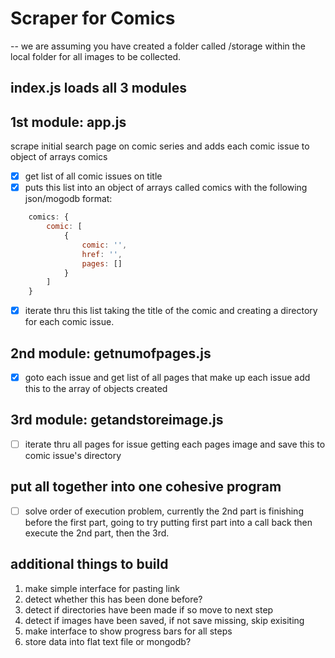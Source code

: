 # Scraper for Comics

-- we are assuming you have created a folder called /storage within the local folder for all images to be collected.

## index.js loads all 3 modules

## 1st module: app.js
scrape initial search page on comic series and adds each comic issue to object of arrays comics

- [x] get list of all comic issues on title
- [x] puts this list into an object of arrays called comics with the following json/mogodb format:

```javascript
    comics: {
        comic: [
            {
                comic: '',
                href: '',
                pages: []
            }
        ]
    }
```

- [x] iterate thru this list taking the title of the comic and creating a directory for each comic issue.

## 2nd module: getnumofpages.js
- [x] goto each issue and get list of all pages that make up each issue add this to the array of objects created


## 3rd module: getandstoreimage.js
- [ ] iterate thru all pages for issue getting each pages image and save this to comic issue's directory

## put all together into one cohesive program
- [ ] solve order of execution problem, currently the 2nd part is finishing before the first part, going to try putting first part into a call back then execute the 2nd part, then the 3rd.


## additional things to build
1. make simple interface for pasting link
2. detect whether this has been done before?
3. detect if directories have been made if so move to next step
4. detect if images have been saved, if not save missing, skip 
exisiting
5. make interface to show progress bars for all steps
6. store data into flat text file or mongodb?






